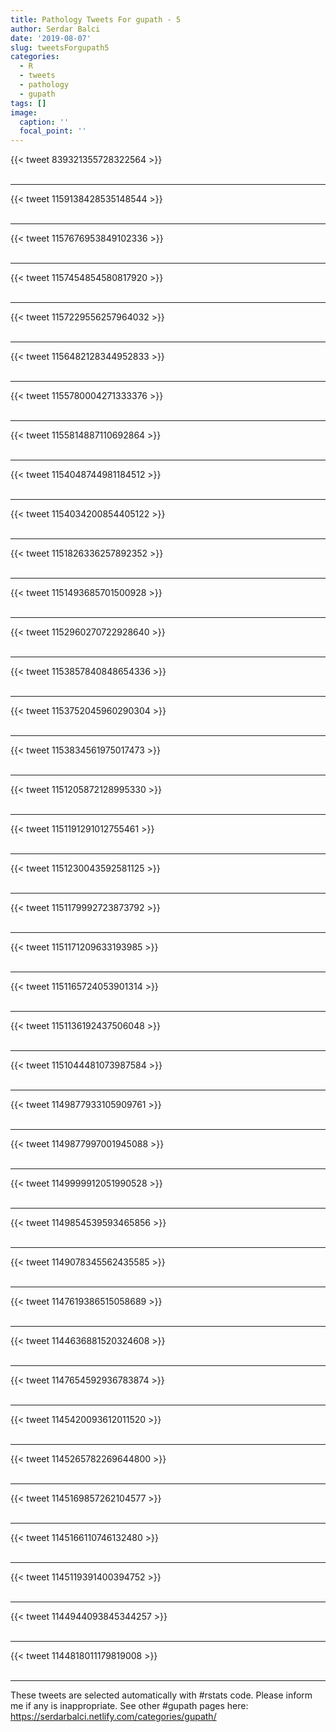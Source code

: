 ```yaml
---
title: Pathology Tweets For gupath - 5
author: Serdar Balci
date: '2019-08-07'
slug: tweetsForgupath5
categories:
  - R
  - tweets
  - pathology
  - gupath
tags: []
image:
  caption: ''
  focal_point: ''
---
```



{{< tweet 839321355728322564 >}}
<br>
<br>
<hr>
{{< tweet 1159138428535148544 >}}
<br>
<br>
<hr>
{{< tweet 1157676953849102336 >}}
<br>
<br>
<hr>
{{< tweet 1157454854580817920 >}}
<br>
<br>
<hr>
{{< tweet 1157229556257964032 >}}
<br>
<br>
<hr>
{{< tweet 1156482128344952833 >}}
<br>
<br>
<hr>
{{< tweet 1155780004271333376 >}}
<br>
<br>
<hr>
{{< tweet 1155814887110692864 >}}
<br>
<br>
<hr>
{{< tweet 1154048744981184512 >}}
<br>
<br>
<hr>
{{< tweet 1154034200854405122 >}}
<br>
<br>
<hr>
{{< tweet 1151826336257892352 >}}
<br>
<br>
<hr>
{{< tweet 1151493685701500928 >}}
<br>
<br>
<hr>
{{< tweet 1152960270722928640 >}}
<br>
<br>
<hr>
{{< tweet 1153857840848654336 >}}
<br>
<br>
<hr>
{{< tweet 1153752045960290304 >}}
<br>
<br>
<hr>
{{< tweet 1153834561975017473 >}}
<br>
<br>
<hr>
{{< tweet 1151205872128995330 >}}
<br>
<br>
<hr>
{{< tweet 1151191291012755461 >}}
<br>
<br>
<hr>
{{< tweet 1151230043592581125 >}}
<br>
<br>
<hr>
{{< tweet 1151179992723873792 >}}
<br>
<br>
<hr>
{{< tweet 1151171209633193985 >}}
<br>
<br>
<hr>
{{< tweet 1151165724053901314 >}}
<br>
<br>
<hr>
{{< tweet 1151136192437506048 >}}
<br>
<br>
<hr>
{{< tweet 1151044481073987584 >}}
<br>
<br>
<hr>
{{< tweet 1149877933105909761 >}}
<br>
<br>
<hr>
{{< tweet 1149877997001945088 >}}
<br>
<br>
<hr>
{{< tweet 1149999912051990528 >}}
<br>
<br>
<hr>
{{< tweet 1149854539593465856 >}}
<br>
<br>
<hr>
{{< tweet 1149078345562435585 >}}
<br>
<br>
<hr>
{{< tweet 1147619386515058689 >}}
<br>
<br>
<hr>
{{< tweet 1144636881520324608 >}}
<br>
<br>
<hr>
{{< tweet 1147654592936783874 >}}
<br>
<br>
<hr>
{{< tweet 1145420093612011520 >}}
<br>
<br>
<hr>
{{< tweet 1145265782269644800 >}}
<br>
<br>
<hr>
{{< tweet 1145169857262104577 >}}
<br>
<br>
<hr>
{{< tweet 1145166110746132480 >}}
<br>
<br>
<hr>
{{< tweet 1145119391400394752 >}}
<br>
<br>
<hr>
{{< tweet 1144944093845344257 >}}
<br>
<br>
<hr>
{{< tweet 1144818011179819008 >}}
<br>
<br>
<hr>


These tweets are selected automatically with #rstats code. Please inform me if any is inappropriate.
See other #gupath pages here: https://serdarbalci.netlify.com/categories/gupath/
